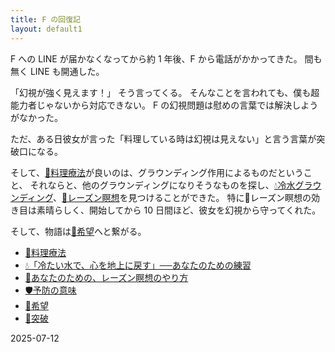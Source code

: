 ```yaml
---
title: F の回復記
layout: default1
---
```

F への LINE が届かなくなってから約 1 年後、F から電話がかかってきた。
間も無く LINE も開通した。

「幻視が強く見えます！」
そう言ってくる。
そんなことを言われても、僕も超能力者じゃないから対応できない。
F の幻視問題は慰めの言葉では解決しようがなかった。

ただ、ある日彼女が言った「料理している時は幻視は見えない」と言う言葉が突破口になる。

そして、[🍳料理療法](000cooking)が良いのは、グラウンディング作用によるものだということ、
それならと、他のグラウンディングになりそうなものを探し、[💧冷水グラウンディング](001cold-water-grounding)、[🍇レーズン瞑想](002raisin-meditation)を見つけることができた。
特に🍇レーズン瞑想の効き目は素晴らしく、開始してから 10 日間ほど、彼女を幻視から守ってくれた。

そして、物語は[🌈希望](004the-hope)へと繋がる。

* [🍳料理療法](000cooking)
* [💧「冷たい水で、心を地上に戻す」──あなたのための練習](001cold-water-grounding)
* [🍇あなたのための、レーズン瞑想のやり方](002raisin-meditation)
* [🛡️予防の意味](003prevention)
* [🌈希望](004the-hope)
* [🚀突破](005break-through)

2025-07-12
